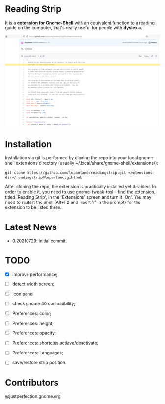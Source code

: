 # Reading Strip
It is a **extension for Gnome-Shell** with an equivalent function to a reading guide on the computer, that's really useful for people with **dyslexia**.

![Sample](sample.png)

# Installation

Installation via git is performed by cloning the repo into your local gnome-shell extensions directory (usually ~/.local/share/gnome-shell/extensions/):
```
git clone https://github.com/lupantano/readingstrip.git <extensions-dir>/readingstrip@lupantano.gihthub
```

After cloning the repo, the extension is practically installed yet disabled. In order to enable it, you need to use gnome-tweak-tool - find the extension, titled 'Reading Strip', in the 'Extensions' screen and turn it 'On'. You may need to restart the shell (Alt+F2 and insert 'r' in the prompt) for the extension to be listed there.

# Latest News
- 0.20210729: initial commit.

# TODO
- [x] improve performance;
- [ ] detect width screen;
- [ ] Icon panel
- [ ] check gnome 40 compatibility;

- [ ] Preferences: color;
- [ ] Preferences: height;
- [ ] Preferences: opacity;
- [ ] Preferences: shortcuts actiave/deactivate;
- [ ] Preferences: Languages;

- [ ] save/restore strip position.

# Contributors
@justperfection:gnome.org
